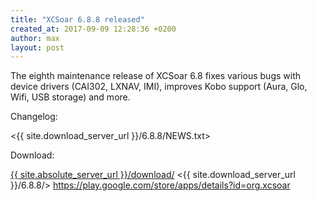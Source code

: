 ```yaml
---
title: "XCSoar 6.8.8 released"
created_at: 2017-09-09 12:28:36 +0200
author: max
layout: post
---
```


The eighth maintenance release of XCSoar 6.8 fixes various bugs with
device drivers (CAI302, LXNAV, IMI), improves Kobo support (Aura, Glo,
Wifi, USB storage) and more.

Changelog:

  <{{ site.download_server_url }}/6.8.8/NEWS.txt>

Download:

 [{{ site.absolute_server_url }}/download/](/download/)
 <{{ site.download_server_url }}/6.8.8/>
 <https://play.google.com/store/apps/details?id=org.xcsoar>
